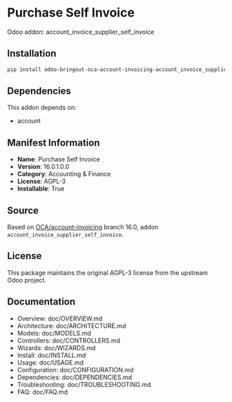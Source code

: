 # Purchase Self Invoice

Odoo addon: account_invoice_supplier_self_invoice

## Installation

```bash
pip install odoo-bringout-oca-account-invoicing-account_invoice_supplier_self_invoice
```

## Dependencies

This addon depends on:
- account

## Manifest Information

- **Name**: Purchase Self Invoice
- **Version**: 16.0.1.0.0
- **Category**: Accounting & Finance
- **License**: AGPL-3
- **Installable**: True

## Source

Based on [OCA/account-invoicing](https://github.com/OCA/account-invoicing) branch 16.0, addon `account_invoice_supplier_self_invoice`.

## License

This package maintains the original AGPL-3 license from the upstream Odoo project.

## Documentation

- Overview: doc/OVERVIEW.md
- Architecture: doc/ARCHITECTURE.md
- Models: doc/MODELS.md
- Controllers: doc/CONTROLLERS.md
- Wizards: doc/WIZARDS.md
- Install: doc/INSTALL.md
- Usage: doc/USAGE.md
- Configuration: doc/CONFIGURATION.md
- Dependencies: doc/DEPENDENCIES.md
- Troubleshooting: doc/TROUBLESHOOTING.md
- FAQ: doc/FAQ.md
